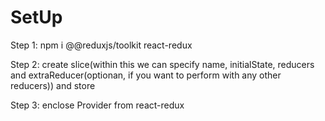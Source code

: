 # SetUp

Step 1: npm i @@reduxjs/toolkit react-redux

Step 2: create slice(within this we can specify name, initialState, reducers and extraReducer(optionan, if you want to perform with any other reducers)) and store

Step 3: enclose Provider from react-redux 

